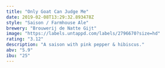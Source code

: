 ```yaml
---
title: "Only Goat Can Judge Me"
date: 2019-02-08T13:29:32.893478Z
style: "Saison / Farmhouse Ale"
brewery: "Brouwerij de Natte Gijt"
image: "https://labels.untappd.com/labels/2796670?size=hd"
rating: "3.12"
description: "A saison with pink pepper & hibiscus."
abv: "5.9"
ibu: "25"
---
```

